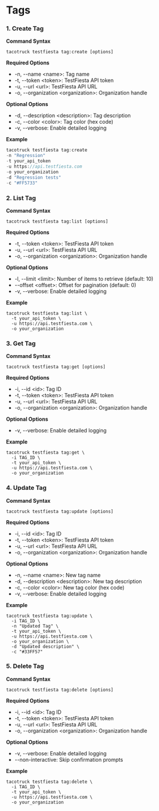 # Tags

### 1. Create Tag

**Command Syntax**

```
tacotruck testfiesta tag:create [options]
```

**Required Options**

* -n, --name \<name>: Tag name
* -t, --token \<token>: TestFiesta API token
* -u, --url \<url>: TestFiesta API URL
* -o, --organization \<organization>: Organization handle

**Optional Options**

* -d, --description \<description>: Tag description
* -c, --color \<color>: Tag color (hex code)
* -v, --verbose: Enable detailed logging

**Example**

```javascript
tacotruck testfiesta tag:create
-n "Regression"
-t your_api_token
-u https://api.testfiesta.com
-o your_organization
-d "Regression tests"
-c "#FF5733"
```

### 2. List Tag

**Command Syntax**

```
tacotruck testfiesta tag:list [options]
```

**Required Options**

* -t, --token \<token>: TestFiesta API token
* -u, --url \<url>: TestFiesta API URL
* -o, --organization \<organization>: Organization handle

**Optional Options**

* -l, --limit \<limit>: Number of items to retrieve (default: 10)
* \--offset \<offset>: Offset for pagination (default: 0)
* -v, --verbose: Enable detailed logging

**Example**

```
tacotruck testfiesta tag:list \
  -t your_api_token \
  -u https://api.testfiesta.com \
  -o your_organization
```

### 3. Get Tag

**Command Syntax**

```
tacotruck testfiesta tag:get [options]
```

**Required Options**

* -i, --id \<id>: Tag ID
* -t, --token \<token>: TestFiesta API token
* -u, --url \<url>: TestFiesta API URL
* -o, --organization \<organization>: Organization handle

**Optional Options**

* -v, --verbose: Enable detailed logging

**Example**

```
tacotruck testfiesta tag:get \
  -i TAG_ID \
  -t your_api_token \
  -u https://api.testfiesta.com \
  -o your_organization
```

### 4. Update Tag

**Command Syntax**

```
tacotruck testfiesta tag:update [options]
```

**Required Options**

* -i, --id \<id>: Tag ID
* -t, --token \<token>: TestFiesta API token
* -u, --url \<url>: TestFiesta API URL
* -o, --organization \<organization>: Organization handle

**Optional Options**

* -n, --name \<name>: New tag name
* -d, --description \<description>: New tag description
* -c, --color \<color>: New tag color (hex code)
* -v, --verbose: Enable detailed logging

**Example**

```
tacotruck testfiesta tag:update \
  -i TAG_ID \
  -n "Updated Tag" \
  -t your_api_token \
  -u https://api.testfiesta.com \
  -o your_organization \
  -d "Updated description" \
  -c "#33FF57"
```

### 5. Delete Tag

**Command Syntax**

```
tacotruck testfiesta tag:delete [options]
```

**Required Options**

* -i, --id \<id>: Tag ID
* -t, --token \<token>: TestFiesta API token
* -u, --url \<url>: TestFiesta API URL
* -o, --organization \<organization>: Organization handle

**Optional Options**

* -v, --verbose: Enable detailed logging
* \--non-interactive: Skip confirmation prompts

**Example**

```
tacotruck testfiesta tag:delete \
  -i TAG_ID \
  -t your_api_token \
  -u https://api.testfiesta.com \
  -o your_organization
```
